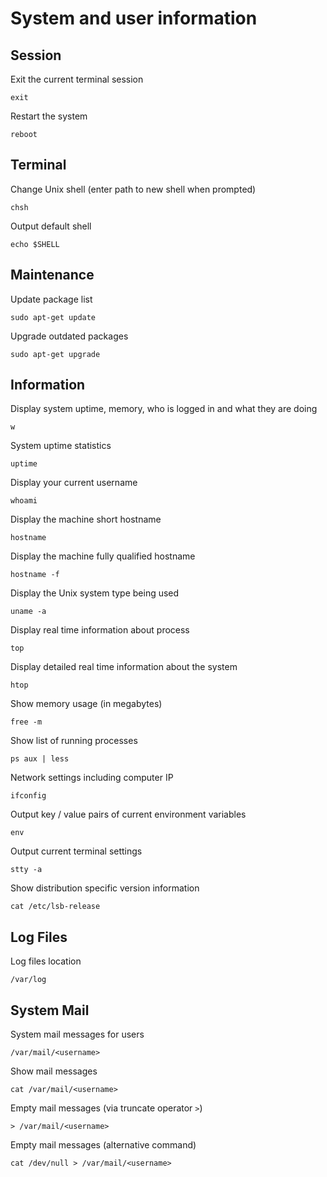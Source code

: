 # System and user information

## Session

Exit the current terminal session

    exit

Restart the system

    reboot

## Terminal

Change Unix shell (enter path to new shell when prompted)

    chsh

Output default shell

    echo $SHELL

## Maintenance

Update package list

    sudo apt-get update

Upgrade outdated packages

    sudo apt-get upgrade

## Information

Display system uptime, memory, who is logged in and what they are doing

    w

System uptime statistics

    uptime

Display your current username

    whoami

Display the machine short hostname

    hostname

Display the machine fully qualified hostname

    hostname -f

Display the Unix system type being used

    uname -a

Display real time information about process

    top

Display detailed real time information about the system

    htop

Show memory usage (in megabytes)

    free -m

Show list of running processes

    ps aux | less

Network settings including computer IP

    ifconfig

Output key / value pairs of current environment variables

    env

Output current terminal settings

    stty -a

Show distribution specific version information

    cat /etc/lsb-release

## Log Files

Log files location

    /var/log

## System Mail

System mail messages for users

    /var/mail/<username>

Show mail messages

    cat /var/mail/<username>

Empty mail messages (via truncate operator `>`)

    > /var/mail/<username>

Empty mail messages (alternative command)

    cat /dev/null > /var/mail/<username>
